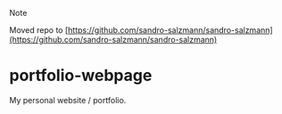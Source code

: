 > [!NOTE]
> Moved repo to [https://github.com/sandro-salzmann/sandro-salzmann](https://github.com/sandro-salzmann/sandro-salzmann)

# portfolio-webpage
My personal website / portfolio.
